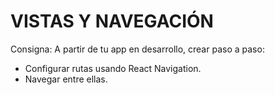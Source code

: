 # VISTAS Y NAVEGACIÓN
Consigna: A partir de tu app en desarrollo, crear paso a paso:
- Configurar rutas usando React Navigation.
- Navegar entre ellas.
